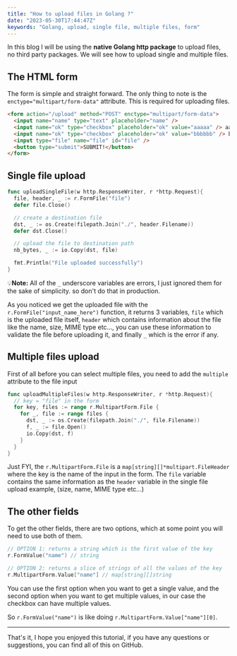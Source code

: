 ```yaml
---
title: "How to upload files in Golang ?"
date: "2023-05-30T17:44:47Z"
keywords: "Golang, upload, single file, multiple files, form"
---
```


In this blog I will be using the **native Golang http package** to upload files, no third party packages. We will see how to upload single and multiple files.

## The HTML form

The form is simple and straight forward. The only thing to note is the `enctype="multipart/form-data"` attribute. This is required for uploading files.

```html
<form action="/upload" method="POST" enctype="multipart/form-data">
  <input name="name" type="text" placeholder="name" />
  <input name="ok" type="checkbox" placeholder="ok" value="aaaaa" /> aaaaa
  <input name="ok" type="checkbox" placeholder="ok" value="bbbbbb" /> bbbbbb
  <input type="file" name="file" id="file" />
  <button type="submit">SUBMIT!</button>
</form>
```

## Single file upload

```go
func uploadSingleFile(w http.ResponseWriter, r *http.Request){
  file, header, _ := r.FormFile("file")
  defer file.Close()

  // create a destination file
  dst, _ := os.Create(filepath.Join("./", header.Filename))
  defer dst.Close()

  // upload the file to destination path
  nb_bytes, _ := io.Copy(dst, file)

  fmt.Println("File uploaded successfully")
}
```

💡**Note:** All of the `_` underscore variables are errors, I just ignored them for the sake of simplicity. so don't do that in production.

As you noticed we get the uploaded file with the `r.FormFile("input_name_here")` function, it returns 3 variables, `file` which is the uploaded file itself, `header` which contains information about the file like the name, size, MIME type etc..., you can use these information to validate the file before uploading it, and finally `_` which is the error if any.

## Multiple files upload

First of all before you can select multiple files, you need to add the `multiple` attribute to the file input

```go
func uploadMultipleFiles(w http.ResponseWriter, r *http.Request){
  // key = "file" in the form
  for key, files := range r.MultipartForm.File {
    for _, file := range files {
      dst, _ := os.Create(filepath.Join("./", file.Filename))
      f, _ := file.Open()
      io.Copy(dst, f)
    }
  }
}
```

Just FYI, the `r.MultipartForm.File` is a `map[string][]*multipart.FileHeader` where the key is the name of the input in the form. The `file` variable contains the same information as the `header` variable in the single file upload example, (size, name, MIME type etc...)

## The other fields

To get the other fields, there are two options, which at some point you will need to use both of them.

```go
// OPTION 1: returns a string which is the first value of the key
r.FormValue("name") // string

// OPTION 2: returns a slice of strings of all the values of the key
r.MultipartForm.Value["name"] // map[string][]string
```

You can use the first option when you want to get a single value, and the second option when you want to get multiple values, in our case the checkbox can have multiple values.

So `r.FormValue("name")` is like doing `r.MultipartForm.Value["name"][0]`.

---
That's it, I hope you enjoyed this tutorial, if you have any questions or suggestions, you can find all of this on GitHub.
